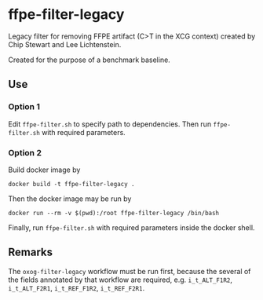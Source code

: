 # ffpe-filter-legacy

Legacy filter for removing FFPE artifact (C>T in the XCG context)
created by Chip Stewart and Lee Lichtenstein.

Created for the purpose of a benchmark baseline.

## Use

### Option 1

Edit `ffpe-filter.sh` to specify path to dependencies.
Then run `ffpe-filter.sh` with required parameters.

### Option 2

Build docker image by

```
docker build -t ffpe-filter-legacy .
```

Then the docker image may be run by

```
docker run --rm -v $(pwd):/root ffpe-filter-legacy /bin/bash
```

Finally, run `ffpe-filter.sh` with required parameters inside the docker shell.


## Remarks

The `oxog-filter-legacy` workflow must be run first, because the several of the
fields annotated by that workflow are required,
e.g. `i_t_ALT_F1R2`, `i_t_ALT_F2R1`, `i_t_REF_F1R2`, `i_t_REF_F2R1`.
